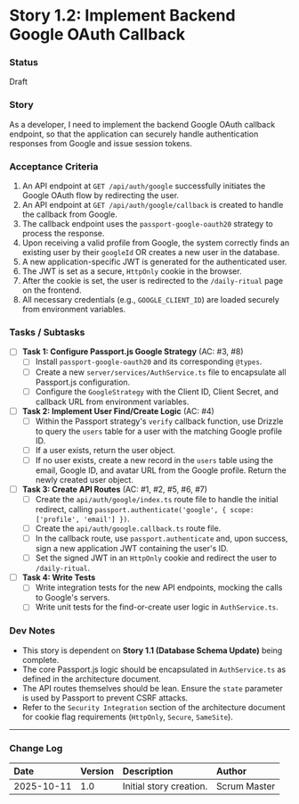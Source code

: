 # Story 1.2: Implement Backend Google OAuth Callback

### Status
Draft

### Story
As a developer, I need to implement the backend Google OAuth callback endpoint, so that the application can securely handle authentication responses from Google and issue session tokens.

### Acceptance Criteria
1.  An API endpoint at `GET /api/auth/google` successfully initiates the Google OAuth flow by redirecting the user.
2.  An API endpoint at `GET /api/auth/google/callback` is created to handle the callback from Google.
3.  The callback endpoint uses the `passport-google-oauth20` strategy to process the response.
4.  Upon receiving a valid profile from Google, the system correctly finds an existing user by their `googleId` OR creates a new user in the database.
5.  A new application-specific JWT is generated for the authenticated user.
6.  The JWT is set as a secure, `HttpOnly` cookie in the browser.
7.  After the cookie is set, the user is redirected to the `/daily-ritual` page on the frontend.
8.  All necessary credentials (e.g., `GOOGLE_CLIENT_ID`) are loaded securely from environment variables.

### Tasks / Subtasks
- [ ] **Task 1: Configure Passport.js Google Strategy** (AC: #3, #8)
    - [ ] Install `passport-google-oauth20` and its corresponding `@types`.
    - [ ] Create a new `server/services/AuthService.ts` file to encapsulate all Passport.js configuration.
    - [ ] Configure the `GoogleStrategy` with the Client ID, Client Secret, and callback URL from environment variables.
- [ ] **Task 2: Implement User Find/Create Logic** (AC: #4)
    - [ ] Within the Passport strategy's `verify` callback function, use Drizzle to query the `users` table for a user with the matching Google profile ID.
    - [ ] If a user exists, return the user object.
    - [ ] If no user exists, create a new record in the `users` table using the email, Google ID, and avatar URL from the Google profile. Return the newly created user object.
- [ ] **Task 3: Create API Routes** (AC: #1, #2, #5, #6, #7)
    - [ ] Create the `api/auth/google/index.ts` route file to handle the initial redirect, calling `passport.authenticate('google', { scope: ['profile', 'email'] })`.
    - [ ] Create the `api/auth/google.callback.ts` route file.
    - [ ] In the callback route, use `passport.authenticate` and, upon success, sign a new application JWT containing the user's ID.
    - [ ] Set the signed JWT in an `HttpOnly` cookie and redirect the user to `/daily-ritual`.
- [ ] **Task 4: Write Tests**
    - [ ] Write integration tests for the new API endpoints, mocking the calls to Google's servers.
    - [ ] Write unit tests for the find-or-create user logic in `AuthService.ts`.

### Dev Notes
* This story is dependent on **Story 1.1 (Database Schema Update)** being complete.
* The core Passport.js logic should be encapsulated in `AuthService.ts` as defined in the architecture document.
* The API routes themselves should be lean. Ensure the `state` parameter is used by Passport to prevent CSRF attacks.
* Refer to the `Security Integration` section of the architecture document for cookie flag requirements (`HttpOnly`, `Secure`, `SameSite`).

---
### Change Log
| Date | Version | Description | Author |
| :--- | :--- | :--- | :--- |
| 2025-10-11 | 1.0 | Initial story creation. | Scrum Master |